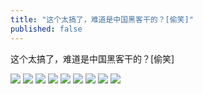 ```yaml
---
title: "这个太搞了，难道是中国黑客干的？[偷笑]"
published: false
---
```

这个太搞了，难道是中国黑客干的？[偷笑]

![](./1.jpg)
![](./2.jpg)
![](./3.jpg)
![](./4.jpg)
![](./5.jpg)
![](./6.jpg)
![](./7.jpg)
![](./8.jpg)
![](./9.jpg)
